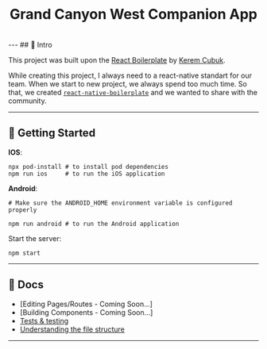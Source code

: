 <div align="center">
  <br />
  <h1>Grand Canyon West Companion App</h1>
  <br />
</div>
---
## 👋 Intro

This project was built upon the [React Boilerplate](https://github.com/react-boilerplate/react-boilerplate) by [Kerem Çubuk](https://twitter.com/mxstbr).

While creating this project, I always need to a react-native standart for our team. When we start to new project, we always spend too much time. So that, we created [`react-native-boilerplate`](https://reactnativeboilerplate.dev/) and we wanted to share with the community.

---

## 🚀 Getting Started

<b>IOS</b>:

```command
npx pod-install # to install pod dependencies
npm run ios     # to run the iOS application
```

<b>Android</b>:

```command
# Make sure the ANDROID_HOME environment variable is configured properly

npm run android # to run the Android application
```

Start the server:
```command
npm start
```

---

## 📖 Docs
- [Editing Pages/Routes - Coming Soon...]
- [Building Components - Coming Soon...]
- [Tests & testing](documentation/testing.md)
- [Understanding the file structure](documentation/file-structure.md)

---
